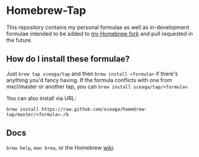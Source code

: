 Homebrew-Tap
==============
This repository contains my personal formulae as well as in-development formulae intended to be added to [my Homebrew fork][sceaga] and pull requested in the future.

[sceaga]:http://github.com/sceaga/homebrew

How do I install these formulae?
--------------------------------
Just `brew tap sceaga/tap` and then `brew install <formula>` if there's anything you'd fancy having. If the formula conflicts with one from mxcl/master or another tap, you can `brew install sceaga/tap/<formula>`.

You can also install via URL:

```
brew install https://raw.github.com/sceaga/homebrew-tap/master/<formula>.rb
```

Docs
----
`brew help`, `man brew`, or the Homebrew [wiki][].

[wiki]:http://wiki.github.com/mxcl/homebrew

